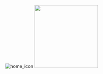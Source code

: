 ![home_icon](https://github.com/user-attachments/assets/f521acdb-4507-4aee-8abd-ac88f80318bb)
<img src="![home_icon](https://github.com/user-attachments/assets/f521acdb-4507-4aee-8abd-ac88f80318bb)" width="200" height="200">
